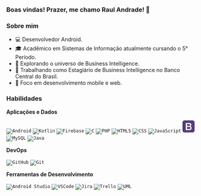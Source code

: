### Boas vindas! Prazer, me chamo Raul Andrade! 👋

### Sobre mim

- 💻   Desenvolvedor Android.
- 🎓   Acadêmico em Sistemas de Informação atualmente cursando o 5° Período.
- 🤔   Explorando o universo de Business Intelligence.
- 💼   Trabalhando como Estagiário de Business Intelligence no Banco Central do Brasil.
- 🌱   Foco em desenvolvimento mobile e web.

### Habilidades

**Aplicações e Dados**

<code><img height="32" src="https://user-images.githubusercontent.com/58220939/108645754-9ba10380-7492-11eb-8cb4-796ec3385dd5.png" alt="Android"/></code>
<code><img height="32" src="https://user-images.githubusercontent.com/58220939/108645775-a9ef1f80-7492-11eb-80aa-54c4dc30b9f8.png" alt="Kotlin"/></code>
<code><img height="32" src="https://user-images.githubusercontent.com/58220939/108645827-d60aa080-7492-11eb-9f4e-9f92289dca3c.png" alt="Firebase"/></code>
<code><img height="32" src="https://cdn.iconscout.com/icon/free/png-512/c-programming-569564.png" alt="C"/></code>
<code><img height="32" src="https://user-images.githubusercontent.com/58220939/108646420-92189b00-7494-11eb-9374-ec17226e27a6.png" alt="PHP"/></code>
<code><img height="32" src="https://user-images.githubusercontent.com/58220939/108646801-cd679980-7495-11eb-8d13-fc052e5f66a1.png" alt="HTML5"/></code>
<code><img height="32" src="https://user-images.githubusercontent.com/58220939/108646787-be80e700-7495-11eb-8a48-78720b060ea3.png" alt="CSS"/></code>
<code><img height="32" src="https://user-images.githubusercontent.com/58220939/108646901-14558f00-7496-11eb-8f1a-ac4258a63e9a.png" alt="JavaScript"/></code>
<code><img height="32" src="https://raw.githubusercontent.com/github/explore/80688e429a7d4ef2fca1e82350fe8e3517d3494d/topics/bootstrap/bootstrap.png" alt="Bootstrap"/></code>
<code><img height="32" src="https://user-images.githubusercontent.com/58220939/108646192-cf305d80-7493-11eb-803e-e3df0a0ad8c9.png" alt="MySQL"/></code>
<code><img height="32" src="https://user-images.githubusercontent.com/58220939/108645712-7f9d6200-7492-11eb-956d-30912957293e.png" alt="Java"/></code>

**DevOps**

<code><img height="32" src="https://cdn3.iconfinder.com/data/icons/inficons/512/github.png" alt="GitHub"/></code>
<code><img height="32" src="https://user-images.githubusercontent.com/58220939/108646158-ba53ca00-7493-11eb-9425-4c5ac24642fc.png" alt="Git"/></code>

**Ferramentas de Desenvolvimento**

<code><img height="32" src="https://user-images.githubusercontent.com/58220939/108645964-3699dd80-7493-11eb-8e5a-353e6546554a.png" alt="Android Studio"/></code>
<code><img height="32" src="https://user-images.githubusercontent.com/58220939/108645928-1cf89600-7493-11eb-8182-8cd8d7cd1994.png" alt="VSCode"/></code>
<code><img height="32" src="https://cdn.worldvectorlogo.com/logos/jira-1.svg" alt="Jira"/></code>
<code><img height="32" src="https://cdn.iconscout.com/icon/free/png-512/trello-6-569395.png" alt="Trello"/></code>
<code><img height="32" src="https://user-images.githubusercontent.com/58220939/108646599-3569b000-7495-11eb-905b-bff8f4e0ccd3.png" alt="UML"/></code>
